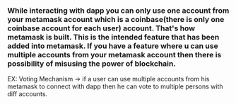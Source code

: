 ### While interacting with dapp you can only use one account from your metamask account which is a coinbase(there is only one coinbase account for each user) account. That's how metamask is built. This is the intended feature that has been added into metamask. If you have a feature where u can use multiple accounts from your metamask account then there is possibility of misusing the power of blockchain.
EX: Voting Mechanism
-> if a user can use multiple accounts from his metamask to connect with dapp then he can vote to multiple persons
with diff accounts.

